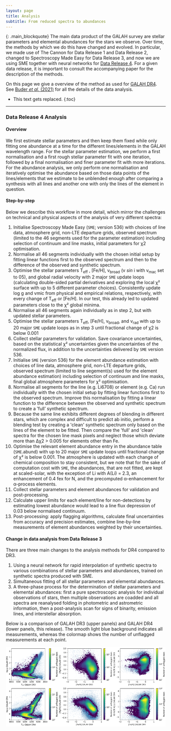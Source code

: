 ```yaml
---
layout: page
title: Analysis
subtitle: From reduced spectra to abundances
---
```


{: .main_blockquote}
The main data product of the GALAH survey are stellar parameters and elemental abundances for the stars we observe. Over time, the methods by which we do this have changed and evolved. In particular, we made use of The Cannon for Data Release 1 and Data Release 2, changed to Spectroscopy Made Easy for Data Release 3, and now we are using SME together with neural networks for [Data Release 4](/dr4/overview). For a given data release, it is important to consult the accompanying paper for the description of the methods.

On this page we give a overview of the method as used for [GALAH DR4](/dr4/overview). See [Buder *et al.* (2021)](https://doi.org/10.1093/mnras/stab1242) for all the details of the data analysis.

<!-- <h3> On this page</h3> -->
* This text gets replaced.
{:toc}

---

### Data Release 4 Analysis

#### Overview

We first estimate stellar parameters and then keep them fixed while only fitting one abundance at a time for the different lines/elements in the GALAH wavelength range. For the stellar parameter estimation, we perform a first normalisation and a first rough stellar parameter fit with one iteration, followed by a final normalisation and finer parameter fit with more iterations. For the abundance analysis, we only perform one normalisation and iteratively optimise the abundance based on those data points of the lines/elements that we estimate to be unblended enough after comparing a synthesis with all lines and another one with only the lines of the element in question.

#### Step-by-step

Below we describe this workflow in more detail, which mirror the challenges on technical and physical aspects of the analysis of very different spectra:

1. Initialise Spectroscopy Made Easy (`SME`; version 536) with choices of line data, atmosphere grid, non-LTE departure grids, observed spectrum (limited to the 46 segments used for the parameter estimation) including selection of continuum and line masks, initial parameters for χ2 optimisation.
1. Normalise all 46 segments individually with the chosen initial setup by fitting linear functions first to the observed spectrum and then to the difference of the observed and synthetic spectrum.
1. Optimise the stellar parameters T<sub>eff</sub> , [Fe/H], v<sub>broad</sub> (v *sin* i with v<sub>mac</sub> set to 05), and global radial velocity with 2 major `SME` update loops (calculating double-sided partial derivatives and exploring the local χ² surface with up to 5 different parameter choices). Consistently update log g and vmic from physical and empirical relations, respectively, with every change of T<sub>eff</sub> or [Fe/H]. In our test, this already led to updated parameters close to the χ² global minima.
1. Normalise all 46 segments again individually as in step 2, but with updated stellar parameters.
1. Optimise the stellar parameters T<sub>eff</sub>, [Fe/H], v<sub>broad</sub>, and v<sub>rad</sub> with up to 20 major `SME` update loops as in step 3 until fractional change of χ2 is below 0.001
1. Collect stellar parameters for validation. Save covariance uncertainties, based on the statistical χ² uncertainties given the uncertainties of the normalized flux, in addition to the uncertainties delivered by `SME` version 536.
1. Initialise `SME` (version 536) for the element abundance estimation with choices of line data, atmosphere grid, non-LTE departure grids, observed spectrum (limited to line segement(s) used for the element abundance estimation) including selection of continuum and line masks, final global atmosphere parameters for χ² optimisation.
1. Normalise all segments for the line (e.g. Li6708) or element (e.g. Ca) run individually with the chosen initial setup by fitting linear functions first to the observed spectrum. Improve this normalisation by fitting a linear function to the difference between the observed and synthetic spectrum to create a ’full’ synthetic spectrum.
1. Because the same line exhibits different degrees of blending in different stars, which are complex and difficult to predict ab initio, perform a blending test by creating a 'clean' synthetic spectrum only based on the lines of the element to be fitted. Then compare the 'full' and 'clean' spectra for the chosen line mask pixels and neglect those which deviate more than ∆χ2 > 0.005 for elements other than Fe.
1. Optimise the relevant element abundance entry in the abundance table (`SME`.abund) with up to 20 major `SME` update loops until fractional change of χ² is below 0.001. The atmosphere is updated with each change of chemical composition to stay consistent, but we note that for the sake of computation cost with `SME`, the abundances, that are not fitted, are kept at scaled-solar, with the exception of Li with A(Li) = 2.3, an enhancement of 0.4 fex for N, and the precomputed α-enhancement for α-process elements.
1. Collect stellar parameters and element abundances for validation and post-processing.
1. Calculate upper limits for each element/line for non-detections by estimating lowest abundance would lead to a line flux depression of 0.03 below normalised continuum.
1. Post-processing: apply flagging algorithms, calculate final uncertainties from accuracy and precision estimates, combine line-by-line measurements of element abundances weighted by their uncertainties.

#### Change in data analysis from Data Release 3

There are three main changes to the analysis methods for DR4 compared to DR3.

1. Using a neural network for rapid interpolation of synthetic spectra to various combinations of stellar parameters and abundances, trained on synthetic spectra produced with SME.
2. Simultaneous fitting of all stellar parameters and elemental abundances.
3. A three-phase process for the determination of stellar parameters and elemental abundances: first a pure spectroscopic analysis for individual observations of stars, then multiple observations are coadded and all spectra are reanalysed folding in photometric and astrometric information, then a post-analysis scan for signs of binarity, emission lines, and interstellar absorption.

Below is a comparison of GALAH DR3 (upper panels) and GALAH DR4 (lower panels, this release). The smooth light blue background indicates all measurements, whereas the colormap shows the number of unflagged measurements at each point. 

![Comparison of GALAH DR3 and GALAH DR4](/dr4/img/galah_dr4_comparison_dr3.png "Comparison of GALAH DR3 and GALAH DR4")
